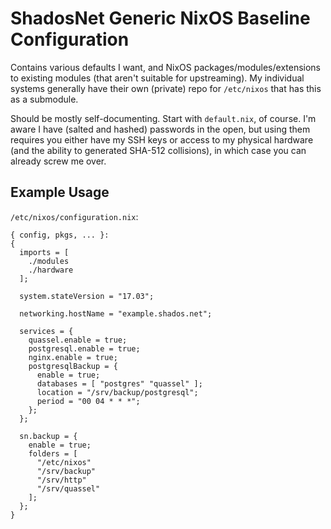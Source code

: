 # ShadosNet Generic NixOS Baseline Configuration
Contains various defaults I want, and NixOS packages/modules/extensions to existing modules (that aren't suitable for upstreaming). My individual systems generally have their own (private) repo for `/etc/nixos` that has this as a submodule.

Should be mostly self-documenting. Start with `default.nix`, of course. I'm aware I have (salted and hashed) passwords in the open, but using them requires you either have my SSH keys or access to my physical hardware (and the ability to generated SHA-512 collisions), in which case you can already screw me over.

## Example Usage
`/etc/nixos/configuration.nix`:
```
{ config, pkgs, ... }:
{
  imports = [
    ./modules
    ./hardware
  ];

  system.stateVersion = "17.03";

  networking.hostName = "example.shados.net";

  services = {
    quassel.enable = true;
    postgresql.enable = true;
    nginx.enable = true;
    postgresqlBackup = {
      enable = true;
      databases = [ "postgres" "quassel" ];
      location = "/srv/backup/postgresql";
      period = "00 04 * * *";
    };
  };

  sn.backup = {
    enable = true;
    folders = [
      "/etc/nixos"
      "/srv/backup"
      "/srv/http"
      "/srv/quassel"
    ];
  };
}
```
